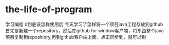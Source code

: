 # the-life-of-program
学习编程
d到底该怎样使用后
今天学习了怎样将一个项目java工程存放到github 
首先是新建一个repository，然后在github for window客户端，将东西整个java项目复制到repositiory,再到github客户端上面，点击同步到，就可以到
